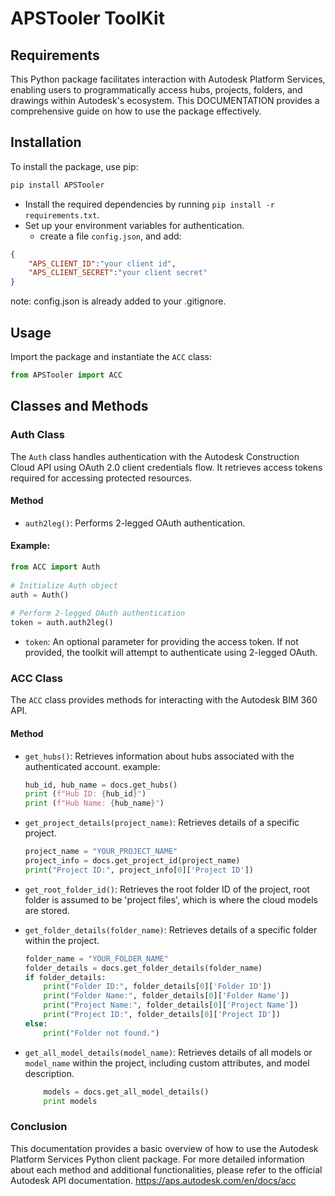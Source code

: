 # APSTooler ToolKit

## Requirements

This Python package facilitates interaction with Autodesk Platform Services, enabling users to programmatically access hubs, projects, folders, and drawings within Autodesk's ecosystem. This DOCUMENTATION provides a comprehensive guide on how to use the package effectively.

## Installation

To install the package, use pip:

```bash
pip install APSTooler
```

- Install the required dependencies by running `pip install -r requirements.txt`.
- Set up your environment variables for authentication.
  - create a file `config.json`, and add:
```json
{
	"APS_CLIENT_ID":"your client id",
  	"APS_CLIENT_SECRET":"your client secret"
}
```
note: config.json is already added to your .gitignore.

## Usage

Import the package and instantiate the `ACC` class:

```python
from APSTooler import ACC
```

## Classes and Methods

### Auth Class

The `Auth` class handles authentication with the Autodesk Construction Cloud API using OAuth 2.0 client credentials flow. It retrieves access tokens required for accessing protected resources.

#### Method

- `auth2leg()`: Performs 2-legged OAuth authentication.

#### Example:
```python
from ACC import Auth
	
# Initialize Auth object
auth = Auth()
	
# Perform 2-legged OAuth authentication
token = auth.auth2leg()
```
- `token`: An optional parameter for providing the access token. If not provided, the toolkit will attempt to authenticate using 2-legged OAuth.


### ACC Class

The `ACC` class provides methods for interacting with the Autodesk BIM 360 API.

#### Method

- `get_hubs()`: Retrieves information about hubs associated with the authenticated account.
  example:
	```python
	hub_id, hub_name = docs.get_hubs()
	print (f"Hub ID: {hub_id}")
	print (f"Hub Name: {hub_name}")
	```
- `get_project_details(project_name)`: Retrieves details of a specific project.
	```python
	project_name = "YOUR_PROJECT_NAME"
	project_info = docs.get_project_id(project_name)
	print("Project ID:", project_info[0]['Project ID'])
	```
- `get_root_folder_id()`: Retrieves the root folder ID of the project, root folder is assumed to be 'project files', which is where the cloud models are stored.

- `get_folder_details(folder_name)`: Retrieves details of a specific folder within the project.

	```python
	folder_name = "YOUR_FOLDER_NAME"
	folder_details = docs.get_folder_details(folder_name)
	if folder_details:
	    print("Folder ID:", folder_details[0]['Folder ID'])
	    print("Folder Name:", folder_details[0]['Folder Name'])
	    print("Project Name:", folder_details[0]['Project Name'])
	    print("Project ID:", folder_details[0]['Project ID'])
	else:
	    print("Folder not found.")
	```

- `get_all_model_details(model_name)`: Retrieves details of all models or `model_name` within the project, including custom attributes, and model description.

	```python
	    models = docs.get_all_model_details()
	    print models
	```


### Conclusion

This documentation provides a basic overview of how to use the Autodesk Platform Services Python client package. For more detailed information about each method and additional functionalities, please refer to the official Autodesk API documentation.
https://aps.autodesk.com/en/docs/acc
